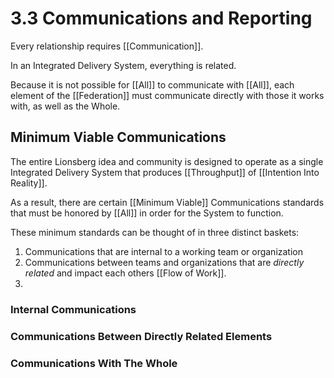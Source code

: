 # 3.3 Communications and Reporting
Every relationship requires [[Communication]]. 

In an Integrated Delivery System, everything is related. 

Because it is not possible for [[All]] to communicate with [[All]], each element of the [[Federation]] must communicate directly with those it works with, as well as the Whole. 

## Minimum Viable Communications
The entire Lionsberg idea and community is designed to operate as a single Integrated Delivery System that produces [[Throughput]] of [[Intention Into Reality]]. 

As a result, there are certain [[Minimum Viable]] Communications standards that must be honored by [[All]] in order for the System to function. 

These minimum standards can be thought of in three distinct baskets: 

1. Communications that are internal to a working team or organization
2. Communications between teams and organizations that are _directly related_ and impact each others [[Flow of Work]]. 
3. 

### Internal Communications

### Communications Between Directly Related Elements

### Communications With The Whole
